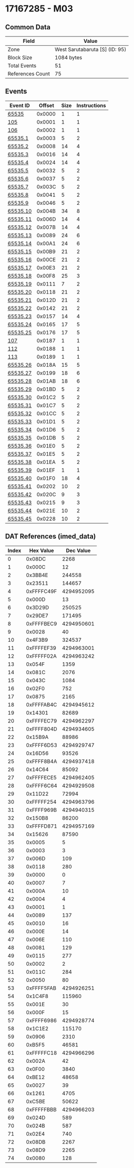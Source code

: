 # 17167285 - M03

## Common Data

| Field            | Value                          |
|------------------|--------------------------------|
| Zone             | West Sarutabaruta [S] (ID: 95) |
| Block Size       | 1084 bytes                     |
| Total Events     | 51                             |
| References Count | 75                             |

## Events

| Event ID                  | Offset   |   Size |   Instructions |
|---------------------------|----------|--------|----------------|
| [65535](./65535.md)       | 0x0000   |      1 |              1 |
| [105](./105.md)           | 0x0001   |      1 |              1 |
| [106](./106.md)           | 0x0002   |      1 |              1 |
| [65535.1](./65535.1.md)   | 0x0003   |      5 |              2 |
| [65535.2](./65535.2.md)   | 0x0008   |     14 |              4 |
| [65535.3](./65535.3.md)   | 0x0016   |     14 |              4 |
| [65535.4](./65535.4.md)   | 0x0024   |     14 |              4 |
| [65535.5](./65535.5.md)   | 0x0032   |      5 |              2 |
| [65535.6](./65535.6.md)   | 0x0037   |      5 |              2 |
| [65535.7](./65535.7.md)   | 0x003C   |      5 |              2 |
| [65535.8](./65535.8.md)   | 0x0041   |      5 |              2 |
| [65535.9](./65535.9.md)   | 0x0046   |      5 |              2 |
| [65535.10](./65535.10.md) | 0x004B   |     34 |              8 |
| [65535.11](./65535.11.md) | 0x006D   |     14 |              4 |
| [65535.12](./65535.12.md) | 0x007B   |     14 |              4 |
| [65535.13](./65535.13.md) | 0x0089   |     24 |              6 |
| [65535.14](./65535.14.md) | 0x00A1   |     24 |              6 |
| [65535.15](./65535.15.md) | 0x00B9   |     21 |              2 |
| [65535.16](./65535.16.md) | 0x00CE   |     21 |              2 |
| [65535.17](./65535.17.md) | 0x00E3   |     21 |              2 |
| [65535.18](./65535.18.md) | 0x00F8   |     25 |              3 |
| [65535.19](./65535.19.md) | 0x0111   |      7 |              2 |
| [65535.20](./65535.20.md) | 0x0118   |     21 |              2 |
| [65535.21](./65535.21.md) | 0x012D   |     21 |              2 |
| [65535.22](./65535.22.md) | 0x0142   |     21 |              2 |
| [65535.23](./65535.23.md) | 0x0157   |     14 |              4 |
| [65535.24](./65535.24.md) | 0x0165   |     17 |              5 |
| [65535.25](./65535.25.md) | 0x0176   |     17 |              5 |
| [107](./107.md)           | 0x0187   |      1 |              1 |
| [112](./112.md)           | 0x0188   |      1 |              1 |
| [113](./113.md)           | 0x0189   |      1 |              1 |
| [65535.26](./65535.26.md) | 0x018A   |     15 |              5 |
| [65535.27](./65535.27.md) | 0x0199   |     18 |              6 |
| [65535.28](./65535.28.md) | 0x01AB   |     18 |              6 |
| [65535.29](./65535.29.md) | 0x01BD   |      5 |              2 |
| [65535.30](./65535.30.md) | 0x01C2   |      5 |              2 |
| [65535.31](./65535.31.md) | 0x01C7   |      5 |              2 |
| [65535.32](./65535.32.md) | 0x01CC   |      5 |              2 |
| [65535.33](./65535.33.md) | 0x01D1   |      5 |              2 |
| [65535.34](./65535.34.md) | 0x01D6   |      5 |              2 |
| [65535.35](./65535.35.md) | 0x01DB   |      5 |              2 |
| [65535.36](./65535.36.md) | 0x01E0   |      5 |              2 |
| [65535.37](./65535.37.md) | 0x01E5   |      5 |              2 |
| [65535.38](./65535.38.md) | 0x01EA   |      5 |              2 |
| [65535.39](./65535.39.md) | 0x01EF   |      1 |              1 |
| [65535.40](./65535.40.md) | 0x01F0   |     18 |              4 |
| [65535.41](./65535.41.md) | 0x0202   |     10 |              2 |
| [65535.42](./65535.42.md) | 0x020C   |      9 |              3 |
| [65535.43](./65535.43.md) | 0x0215   |      9 |              3 |
| [65535.44](./65535.44.md) | 0x021E   |     10 |              2 |
| [65535.45](./65535.45.md) | 0x0228   |     10 |              2 |

## DAT References (imed_data)

|   Index | Hex Value   |   Dec Value |
|---------|-------------|-------------|
|       0 | 0x08DC      |        2268 |
|       1 | 0x000C      |          12 |
|       2 | 0x3BB4E     |      244558 |
|       3 | 0x23511     |      144657 |
|       4 | 0xFFFFC49F  |  4294952095 |
|       5 | 0x000D      |          13 |
|       6 | 0x3D29D     |      250525 |
|       7 | 0x29DE7     |      171495 |
|       8 | 0xFFFFBEC9  |  4294950601 |
|       9 | 0x0028      |          40 |
|      10 | 0x4F3B9     |      324537 |
|      11 | 0xFFFFEF39  |  4294963001 |
|      12 | 0xFFFFF02A  |  4294963242 |
|      13 | 0x054F      |        1359 |
|      14 | 0x081C      |        2076 |
|      15 | 0x043C      |        1084 |
|      16 | 0x02F0      |         752 |
|      17 | 0x0875      |        2165 |
|      18 | 0xFFFFAB4C  |  4294945612 |
|      19 | 0x14301     |       82689 |
|      20 | 0xFFFFEC79  |  4294962297 |
|      21 | 0xFFFF804D  |  4294934605 |
|      22 | 0x15B9A     |       88986 |
|      23 | 0xFFFF6D53  |  4294929747 |
|      24 | 0x16D56     |       93526 |
|      25 | 0xFFFF8B4A  |  4294937418 |
|      26 | 0x14C64     |       85092 |
|      27 | 0xFFFFECE5  |  4294962405 |
|      28 | 0xFFFF6C64  |  4294929508 |
|      29 | 0x11D22     |       72994 |
|      30 | 0xFFFFF254  |  4294963796 |
|      31 | 0xFFFF969B  |  4294940315 |
|      32 | 0x150B8     |       86200 |
|      33 | 0xFFFFD871  |  4294957169 |
|      34 | 0x15626     |       87590 |
|      35 | 0x0005      |           5 |
|      36 | 0x0003      |           3 |
|      37 | 0x006D      |         109 |
|      38 | 0x0118      |         280 |
|      39 | 0x0000      |           0 |
|      40 | 0x0007      |           7 |
|      41 | 0x000A      |          10 |
|      42 | 0x0004      |           4 |
|      43 | 0x0001      |           1 |
|      44 | 0x0089      |         137 |
|      45 | 0x0010      |          16 |
|      46 | 0x000E      |          14 |
|      47 | 0x006E      |         110 |
|      48 | 0x0081      |         129 |
|      49 | 0x0115      |         277 |
|      50 | 0x0002      |           2 |
|      51 | 0x011C      |         284 |
|      52 | 0x0050      |          80 |
|      53 | 0xFFFF5FAB  |  4294926251 |
|      54 | 0x1C4F8     |      115960 |
|      55 | 0x001E      |          30 |
|      56 | 0x000F      |          15 |
|      57 | 0xFFFF6986  |  4294928774 |
|      58 | 0x1C1E2     |      115170 |
|      59 | 0x0906      |        2310 |
|      60 | 0xB5F5      |       46581 |
|      61 | 0xFFFFFC18  |  4294966296 |
|      62 | 0x002A      |          42 |
|      63 | 0x0F00      |        3840 |
|      64 | 0xBE12      |       48658 |
|      65 | 0x0027      |          39 |
|      66 | 0x1261      |        4705 |
|      67 | 0xC5BE      |       50622 |
|      68 | 0xFFFFFBBB  |  4294966203 |
|      69 | 0x024D      |         589 |
|      70 | 0x024B      |         587 |
|      71 | 0x02E4      |         740 |
|      72 | 0x08DB      |        2267 |
|      73 | 0x08D9      |        2265 |
|      74 | 0x0080      |         128 |
